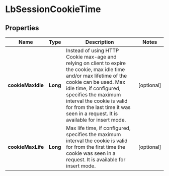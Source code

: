 # LbSessionCookieTime

## Properties
Name | Type | Description | Notes
------------ | ------------- | ------------- | -------------
**cookieMaxIdle** | **Long** | Instead of using HTTP Cookie max-age and relying on client to expire the cookie, max idle time and/or max lifetime of the cookie can be used. Max idle time, if configured, specifies the maximum interval the cookie is valid for from the last time it was seen in a request. It is available for insert mode.  |  [optional]
**cookieMaxLife** | **Long** | Max life time, if configured, specifies the maximum interval the cookie is valid for from the first time the cookie was seen in a request. It is available for insert mode.  |  [optional]
